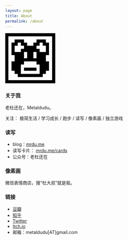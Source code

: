 ```yaml
---
layout: page
title: About
permalink: /about
---
```


![LOGO](/image/logo.jpg)

### 关于我

老杜还在，Metaldudu。

关注： 极简生活 / 学习成长 / 跑步 / 读写 / 像素画 / 独立游戏

### 读写

- blog：[mrdu.me](http://mrdu.me/)
- 读写卡片： [mrdu.me/cards](http://mrdu.me/cards)
- 公众号：老杜还在

### 像素画

微信表情商店，搜“杜大叔”就是我。

### 链接

- [豆瓣](https://www.douban.com/people/metaldudu/)
- [知乎](https://www.zhihu.com/people/metaldudu)
- [Twitter](https://twitter.com/metaldudu)
- [Itch.io](https://metaldudu.itch.io/)
- 邮箱：metaldudu[AT]gmail.com